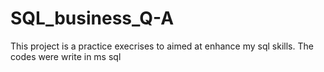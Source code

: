 # SQL_business_Q-A
This project is a practice execrises to aimed at enhance my sql skills.
The codes were write in ms sql
